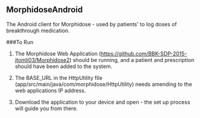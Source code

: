 ## MorphidoseAndroid
The Android client for Morphidose - used by patients' to log doses of breakthrough medication.

###To Run
1) The Morphidose Web Application (https://github.com/BBK-SDP-2015-jtomli03/Morphidose2) should be running, and a patient and prescription should have been added to the system.

2) The BASE_URL in the HttpUtility file (app/src/main/java/com/morphidose/HttpUtility) needs amending to the web applications IP address.

3) Download the application to your device and open - the set up process will guide you from there.
